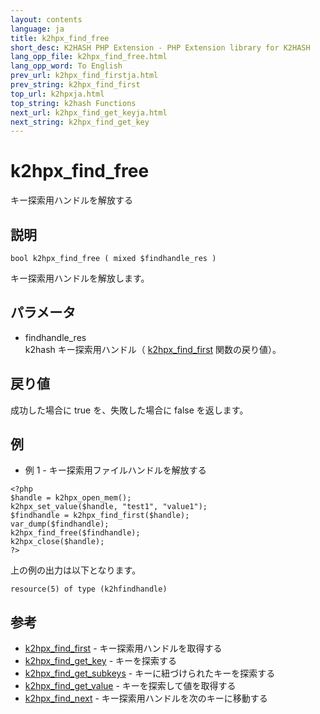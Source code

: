 ```yaml
---
layout: contents
language: ja
title: k2hpx_find_free
short_desc: K2HASH PHP Extension - PHP Extension library for K2HASH
lang_opp_file: k2hpx_find_free.html
lang_opp_word: To English
prev_url: k2hpx_find_firstja.html
prev_string: k2hpx_find_first
top_url: k2hpxja.html
top_string: k2hash Functions
next_url: k2hpx_find_get_keyja.html
next_string: k2hpx_find_get_key
---
```


# k2hpx_find_free
キー探索用ハンドルを解放する

## 説明
```
bool k2hpx_find_free ( mixed $findhandle_res )
```
キー探索用ハンドルを解放します。

## パラメータ
- findhandle_res  
k2hash キー探索用ハンドル（ [k2hpx_find_first](k2hpx_find_firstja.html) 関数の戻り値）。

## 戻り値
成功した場合に true を、失敗した場合に false を返します。 

## 例
- 例 1 - キー探索用ファイルハンドルを解放する
```
<?php
$handle = k2hpx_open_mem();
k2hpx_set_value($handle, "test1", "value1");
$findhandle = k2hpx_find_first($handle);
var_dump($findhandle);
k2hpx_find_free($findhandle);
k2hpx_close($handle);
?>
```
上の例の出力は以下となります。
```
resource(5) of type (k2hfindhandle)
```

## 参考
- [k2hpx_find_first](k2hpx_find_firstja.html) - キー探索用ハンドルを取得する
- [k2hpx_find_get_key](k2hpx_find_get_keyja.html) - キーを探索する
- [k2hpx_find_get_subkeys](k2hpx_find_get_subkeysja.html) - キーに紐づけられたキーを探索する
- [k2hpx_find_get_value](k2hpx_find_get_valueja.html) - キーを探索して値を取得する
- [k2hpx_find_next](k2hpx_find_nextja.html) - キー探索用ハンドルを次のキーに移動する
